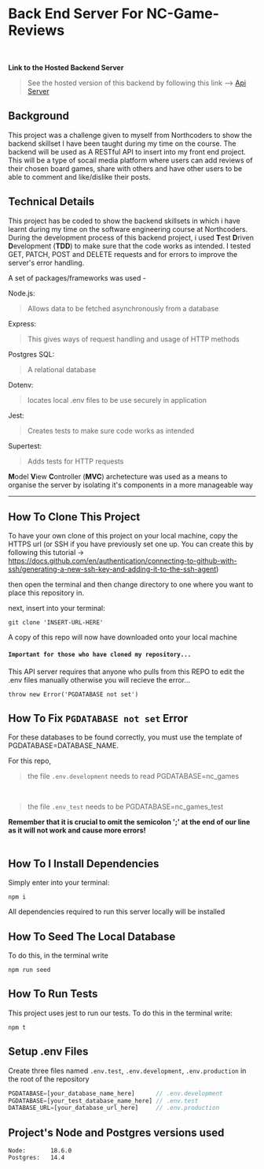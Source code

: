 # Back End Server For NC-Game-Reviews
<br>

**Link to the Hosted Backend Server**

>See the hosted version of this backend by following this link --> [Api Server](https://nc-reviews-games.cyclic.app/api)


## Background

This project was a challenge given to myself from Northcoders to show the backend skillset I have been taught during my time on the course. The backend will be used as A RESTful API to insert into my front end project. This will be a type of socail media platform where users can add reviews of their chosen board games, share with others and have other users to be able to comment and like/dislike their posts.

## Technical Details

This project has be coded to show the backend skillsets in which i have learnt during my time on the software engineering course at Northcoders. During the development process of this backend project, i used **T**est **D**riven **D**evelopment (**TDD**) to make sure that the code works as intended. I tested GET, PATCH, POST and DELETE requests and for errors to improve the server's error handling.

A set of packages/frameworks was used -

Node.js: 
>Allows data to be fetched asynchronously from a database

Express: 
>This gives ways of request handling and usage of HTTP methods 

Postgres SQL: 
>A relational database

Dotenv: 
>locates local .env files to be use securely in application

Jest:
>Creates tests to make sure code works as intended 

Supertest: 
>Adds tests for HTTP requests 

**M**odel **V**iew **C**ontroller (**MVC**) archetecture was used as a means to organise the server by isolating it's components in a more manageable way

----------------------------

## How To Clone This Project

To have your own clone of this project on your local machine, copy the HTTPS url (or SSH if you have previously set one up. You can create this by following this tutorial -> https://docs.github.com/en/authentication/connecting-to-github-with-ssh/generating-a-new-ssh-key-and-adding-it-to-the-ssh-agent)

then open the terminal and then change directory to one where you want to place this repository in.

next, insert into your terminal:

```console
git clone 'INSERT-URL-HERE'
```

A copy of this repo will now have downloaded onto your local machine

#### **`Important for those who have cloned my repository...`**

This API server requires that anyone who pulls from this REPO to edit the .env files manually otherwise you will recieve the error...
<br>

```console
throw new Error('PGDATABASE not set')
```

## How To Fix `PGDATABASE not set` Error

For these databases to be found correctly, you must use the template of PGDATABASE=DATABASE_NAME.

For this repo,

>the file `.env.development` needs to read PGDATABASE=nc_games
<br>

>the file `.env_test` needs to be PGDATABASE=nc_games_test


**Remember that it is crucial to omit the semicolon ';' at the end of our line as it will not work and cause more errors!**
<br>
<br>

## How To I Install Dependencies

Simply enter into your terminal:
```console
npm i
```
All dependencies required to run this server locally will be installed

## How To Seed The Local Database

To do this, in the terminal write

```console
npm run seed
```

## How To Run Tests

This project uses jest to run our tests. To do this in the terminal write:

```console
npm t
```

## Setup .env Files

Create three files named `.env.test`, `.env.development`, `.env.production` in the root of the repository

```js
PGDATABASE=[your_database_name_here]      // .env.development
PGDATABASE=[your_test_database_name_here] // .env.test
DATABASE_URL=[your_database_url_here]     // .env.production
```

## Project's Node and Postgres versions used
```
Node:       18.6.0
Postgres:   14.4
```

